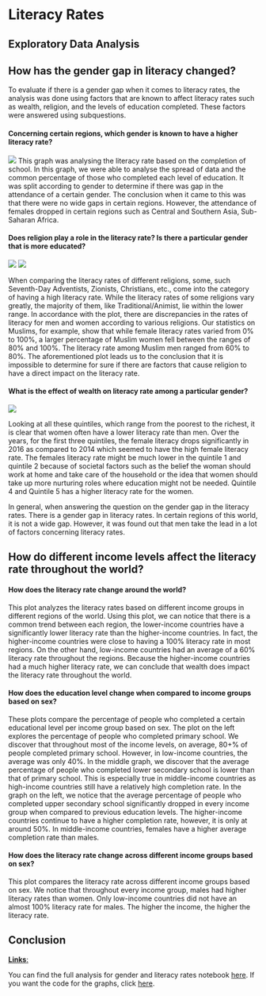 # **Literacy Rates**
## Exploratory Data Analysis


## How has the gender gap in literacy changed?
To evaluate if there is a gender gap when it comes to literacy rates, the analysis was done using factors that are known to affect literacy rates such as wealth, religion, and the levels of education completed. These factors were answered using subquestions.

#### **Concerning certain regions, which gender is known to have a higher literacy rate?**
![](images/1.png)
This graph was analysing the literacy rate based on the completion of school. In this graph, we were able to analyse the spread of data and the common percentage of those who completed each level of education. It was split according to gender to determine if there was gap in the attendance of a certain gender. The conclusion when it came to this was that there were no wide gaps in certain regions. However, the attendance of females dropped in certain regions such as Central and Southern Asia, Sub-Saharan Africa.

#### **Does religion play a role in the literacy rate? Is there a particular gender that is more educated?**
![](images/2.png)
![](images/3.png)

When comparing the literacy rates of different religions, some, such Seventh-Day Adventists, Zionists, Christians, etc., come into the category of having a high literacy rate. While the literacy rates of some religions vary greatly, the majority of them, like Traditional/Animist, lie within the lower range. In accordance with the plot, there are discrepancies in the rates of literacy for men and women according to various religions. Our statistics on Muslims, for example, show that while female literacy rates varied from 0% to 100%, a larger percentage of Muslim women fell between the ranges of 80% and 100%. The literacy rate among Muslim men ranged from 60% to 80%. The aforementioned plot leads us to the conclusion that it is impossible to determine for sure if there are factors that cause religion to have a direct impact on the literacy rate.

#### **What is the effect of wealth on literacy rate among a particular gender?**
![](images/5.png)

Looking at all these quintiles, which range from the poorest to the richest, it is clear that women often have a lower literacy rate than men. Over the years, for the first three quintiles, the female literacy drops significantly in 2016 as compared to 2014 which seemed to have the high female literacy rate.
The females literacy rate might be much lower in the quintile 1 and quintile 2 because of societal factors such as the belief the woman should work at home and take care of the household or the idea that women should take up more nurturing roles where education might not be needed. Quintile 4 and Quintile 5 has a higher literacy rate for the women.

In general, when answering the question on the gender gap in the literacy rates. There is a gender gap in literacy rates. In certain regions of this world, it is not a wide gap. However, it was found out that men take the lead in a lot of factors concerning literacy rates.





## How do different income levels affect the literacy rate throughout the world?


#### How does the literacy rate change around the world?


This plot analyzes the literacy rates based on different income groups in different regions of the world. Using this plot, we can notice that there is a common trend between each region, the lower-income countries have a significantly lower literacy rate than the higher-income countries. In fact, the higher-income countries were close to having a 100% literacy rate in most regions. On the other hand, low-income countries had an average of a 60% literacy rate throughout the regions. Because the higher-income countries had a much higher literacy rate, we can conclude that wealth does impact the literacy rate throughout the world.



#### How does the education level change when compared to income groups based on sex?

These plots compare the percentage of people who completed a certain educational level per income group based on sex. The plot on the left explores the percentage of people who completed primary school. We discover that throughout most of the income levels, on average, 80+% of people completed primary school. However, in low-income countries, the average was only 40%. In the middle graph, we discover that the average percentage of people who completed lower secondary school is lower than that of primary school. This is especially true in middle-income countries as high-income countries still have a relatively high completion rate. In the graph on the left, we notice that the average percentage of people who completed upper secondary school significantly dropped in every income group when compared to previous education levels. The higher-income countries continue to have a higher completion rate, however, it is only at around 50%. In middle-income countries, females have a higher average completion rate than males.


#### How does the literacy rate change across different income groups based on sex? 

This plot compares the literacy rate across different income groups based on sex. We notice that throughout every income group, males had higher literacy rates than women. Only low-income countries did not have an almost 100% literacy rate for males. The higher the income, the higher the literacy rate. 


## Conclusion

<u> **Links**:</u>

You can find the full analysis for gender and literacy rates notebook [here](https://github.com/ubco-W2022T2-data301/project-group-group18/blob/main/analysis/analysis3.ipynb).
If you want the code for the graphs, click [here](https://github.com/ubco-W2022T2-data301/project-group-group18/blob/main/analysis/scripts/project_functions3.py).
